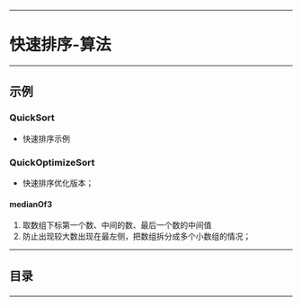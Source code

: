 ------
# 快速排序-算法

------
## 示例
### QuickSort
- 快速排序示例
### QuickOptimizeSort
- 快速排序优化版本；
#### medianOf3
1. 取数组下标第一个数、中间的数、最后一个数的中间值
2. 防止出现较大数出现在最左侧，把数组拆分成多个小数组的情况；


------
## 目录
###

------